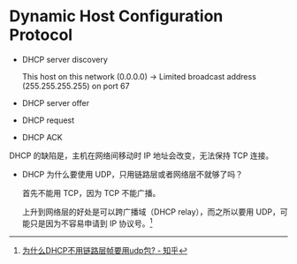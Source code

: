 # Dynamic Host Configuration Protocol
- DHCP server discovery
  
  This host on this network (0.0.0.0) → Limited broadcast address (255.255.255.255) on port 67
- DHCP server offer
- DHCP request
- DHCP ACK

DHCP 的缺陷是，主机在网络间移动时 IP 地址会改变，无法保持 TCP 连接。

- DHCP 为什么要使用 UDP，只用链路层或者网络层不就够了吗？
  
  首先不能用 TCP，因为 TCP 不能广播。

  上升到网络层的好处是可以跨广播域（DHCP relay），而之所以要用 UDP，可能只是因为不容易申请到 IP 协议号。[^udp-zhihu]

[^udp-zhihu]: [为什么DHCP不用链路层帧要用udp包? - 知乎](https://www.zhihu.com/question/504242193)